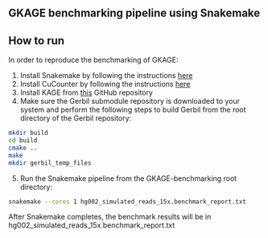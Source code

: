 ## GKAGE benchmarking pipeline using Snakemake

## How to run
In order to reproduce the benchmarking of GKAGE:
1) Install Snakemake by following the instructions [here](https://snakemake.readthedocs.io/en/stable/)
2) Install CuCounter by following the instructions [here](https://github.com/jorgenwh/cucounter)
3) Install KAGE from [this](https://github.com/ivargr/kage.git) GitHub repository
4) Make sure the Gerbil submodule repository is downloaded to your system and perform the following steps to build Gerbil from the root directory of the Gerbil repository:
```bash
mkdir build
cd build
cmake ..
make
mkdir gerbil_temp_files
```
5) Run the Snakemake pipeline from the GKAGE-benchmarking root directory:
```bash
snakemake --cores 1 hg002_simulated_reads_15x.benchmark_report.txt
```

After Snakemake completes, the benchmark results will be in hg002\_simulated\_reads\_15x.benchmark\_report.txt

